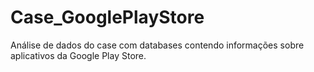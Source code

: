 # Case_GooglePlayStore

Análise de dados do case com databases contendo informações sobre aplicativos da Google Play Store.
